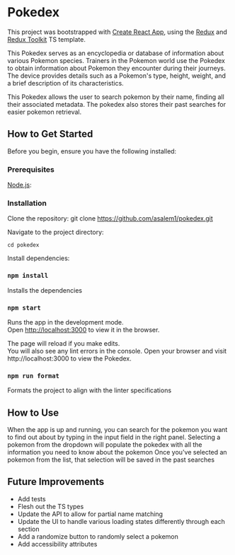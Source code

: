 # Pokedex

This project was bootstrapped with [Create React App](https://github.com/facebook/create-react-app), using the [Redux](https://redux.js.org/) and [Redux Toolkit](https://redux-toolkit.js.org/) TS template.

This Pokedex serves as an encyclopedia or database of information about various Pokemon species. Trainers in the Pokemon world use the Pokedex to obtain information about Pokemon they encounter during their journeys. The device provides details such as a Pokemon's type, height, weight, and a brief description of its characteristics.

This Pokedex allows the user to search pokemon by their name, finding all their associated metadata. The pokedex also stores their past searches for easier pokemon retrieval.

## How to Get Started

Before you begin, ensure you have the following installed:

### Prerequisites

[Node.js](https://nodejs.org/en):

### Installation

Clone the repository: git clone https://github.com/asalem1/pokedex.git

Navigate to the project directory:

`cd pokedex`

Install dependencies:

### `npm install`

Installs the dependencies

### `npm start`

Runs the app in the development mode.\
Open [http://localhost:3000](http://localhost:3000) to view it in the browser.

The page will reload if you make edits.\
You will also see any lint errors in the console.
Open your browser and visit http://localhost:3000 to view the Pokedex.

### `npm run format`

Formats the project to align with the linter specifications

## How to Use

When the app is up and running, you can search for the pokemon you want to find out about by typing in the input field in the right panel.
Selecting a pokemon from the dropdown will populate the pokedex with all the information you need to know about the pokemon
Once you've selected an pokemon from the list, that selection will be saved in the past searches

## Future Improvements

- Add tests
- Flesh out the TS types
- Update the API to allow for partial name matching
- Update the UI to handle various loading states differently through each section
- Add a randomize button to randomly select a pokemon
- Add accessibility attributes
